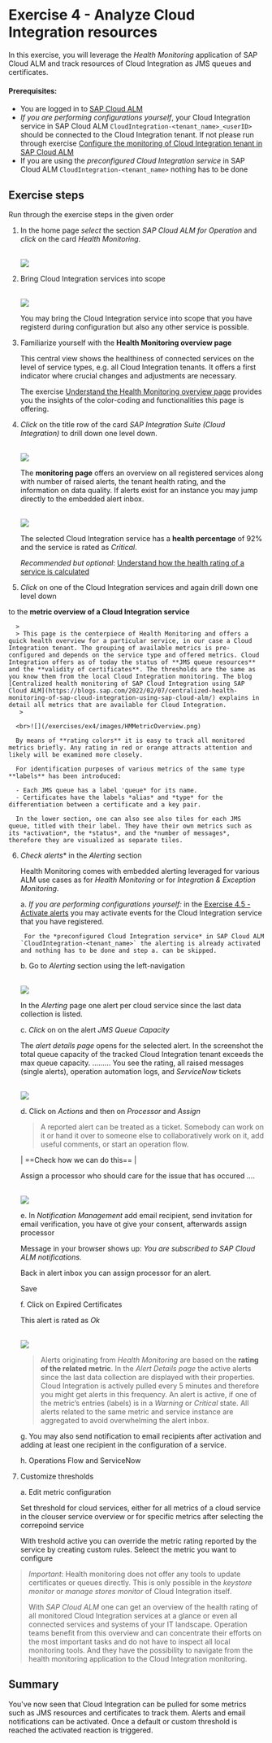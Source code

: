 # Exercise 4 - Analyze Cloud Integration resources

In this exercise, you will leverage the *Health Monitoring* application of SAP Cloud ALM and track resources of Cloud Integration as JMS queues and certificates. 

#### Prerequisites:
- You are logged in to [SAP Cloud ALM](https://teched22-cloudalm-003.eu10.alm.cloud.sap/launchpad#Shell-home)
- *If you are performing configurations yourself*, your Cloud Integration service in SAP Cloud ALM `CloudIntegration-<tenant_name>_<userID>`  should be connected to the Cloud Integration tenant. If not please run through exercise [Configure the monitoring of Cloud Integration tenant in SAP Cloud ALM](../ex1/readme.md)
-  If you are using the *preconfigured Cloud Integration service* in SAP Cloud ALM `CloudIntegration-<tenant_name>` nothing has to be done

## Exercise steps

Run through the exercise steps in the given order

1.	In the home page *select* the section *SAP Cloud ALM for Operation* and *click* on the card *Health Monitoring*.

      <br>![](/exercises/ex4/images/CALMLandingHealthMon.png)

2. Bring Cloud Integration services into scope

    <br>![](/exercises/ex4/images/HMScoping.png)

    You may bring the Cloud Integration service into scope that you have registerd during configuration but also any other service is possible.

3. Familiarize yourself with the **Health Monitoring overview page** 

   This central view shows the healthiness of connected services on the level of service types, e.g. all Cloud Integration tenants. It offers a first indicator where crucial changes and adjustments are necessary.
   
   The exercise [Understand the Health Monitoring overview page](./ex41/) provides you the insights of the color-coding and functionalities this page is offering.
   
4. *Click* on the title row of the card *SAP Integration Suite (Cloud Integration)* to drill down one level down.

    <br>![](/exercises/ex4/images/HMDrillDownToType.png)

    The **monitoring page** offers an overview on all registered services along with number of raised alerts, the tenant health rating, and the information on data quality. If alerts exist for an instance you may jump directly to the embedded alert inbox.

    <br>![](/exercises/ex4/images/HMDrillDownToInstance.png)

    The selected Cloud Integration service has a **health percentage** of 92% and the service is rated as *Critical*.

    *Recommended but optional*: [Understand how the health rating of a service is calculated](./ex41/)

5.	*Click* on one of the Cloud Integration services and again drill down one level down 

to the **metric overview of a Cloud Integration service**

      >
      > This page is the centerpiece of Health Monitoring and offers a quick health overview for a particular service, in our case a Cloud Integration tenant. The grouping of available metrics is pre-configured and depends on the service type and offered metrics. Cloud Integration offers as of today the status of **JMS queue resources** and the **validity of certificates**. The thresholds are the same as you know them from the local Cloud Integration monitoring. The blog [Centralized health monitoring of SAP Cloud Integration using SAP Cloud ALM](https://blogs.sap.com/2022/02/07/centralized-health-monitoring-of-sap-cloud-integration-using-sap-cloud-alm/) explains in detail all metrics that are available for Cloud Integration.
       >  
    
      <br>![](/exercises/ex4/images/HMMetricOverview.png)

      By means of **rating colors** it is easy to track all monitored metrics briefly. Any rating in red or orange attracts attention and likely will be examined more closely.

      For identification purposes of various metrics of the same type **labels** has been introduced: 

      - Each JMS queue has a label 'queue* for its name. 
      - Certificates have the labels *alias* and *type* for the differentiation between a certificate and a key pair.

      In the lower section, one can also see also tiles for each JMS queue, titled with their label. They have their own metrics such as its *activation*, the *status*, and the *number of messages*, therefore they are visualized as separate tiles.

6. **Check* alerts** in the *Alerting* section

      Health Monitoring comes with embedded alerting leveraged for various ALM use cases as for *Health Monitoring* or for *Integration & Exception Monitoring*. 

      a. *If you are performing configurations yourself:* in the [Exercise 4.5 - Activate alerts](../ex45/readme.md) you may activate events for the Cloud Integration service that you have registered.
      
        For the *preconfigured Cloud Integration service* in SAP Cloud ALM `CloudIntegration-<tenant_name>` the alerting is already activated and nothing has to be done and step a. can be skipped.

      b. Go to *Alerting* section using the left-navigation

      <br>![](/exercises/ex4/images/HMAlerting.png)

      In the *Alerting* page one alert per cloud service since the last data collection is listed.

      c. *Click* on on the alert *JMS Queue Capacity* 

      The *alert details page* opens for the selected alert. In the screenshot the total queue capacity of the tracked Cloud Integration tenant exceeds the max queue capacity. .........
      You see the rating, all raised messages (single alerts), operation automation logs, and *ServiceNow* tickets

      <br>![](/exercises/ex4/images/HMAlertingCapacity.png)

      d. Click on *Actions* and then on *Processor* and *Assign*

      >
      > A reported alert can be treated as a ticket. Somebody can work on it or hand it over to someone else to collaboratively work on it, add useful comments, or start an operation flow. 
      >
      | ==Check how we can do this== |


      Assign a processor who should care for the issue that has occured ....

      <br>![](/exercises/ex4/images/HMAlertingActions.png)

      e. In *Notification Management* add email recipient, send invitation for email verification, you have ot give your consent, afterwards assign processor

      Message in your browser shows up: *You are subscribed to SAP Cloud ALM notifications.*

      Back in alert inbox you can assign processor for an alert.

      Save

      f. Click on Expired Certificates

      This alert is rated as *Ok*

      <br>![](/exercises/ex4/images/HMAlertingRatingOverTime.png)

      > 
      > Alerts originating from *Health Monitoring* are based on the **rating of the related metric**. In the *Alert Details page* the active alerts since the last data collection are displayed with their properties. Cloud Integration is actively pulled every 5 minutes and therefore you might get alerts in this frequency. An alert is active, if one of the metric’s entries (labels) is in a *Warning* or *Critical* state. All alerts related to the same metric and service instance are aggregated to avoid overwhelming the alert inbox.
      >    

      g. You may also send notification to email recipients after activation and adding at least one recipient in the configuration of a service.

      h. Operations Flow and ServiceNow

7. Customize thresholds

   a. Edit metric configuration
   
   Set threshold for cloud services, either for all metrics of a cloud service in the clouser service overview or for specific metrics after selecting the correpoind service
   
   With treshold active you can override the metric rating reported by the service by creating custom rules. Seleect the metric you want to configure
   
>
> *Important*: Health monitoring does not offer any tools to update certificates or queues directly. This is only possible in the *keystore monitor* or *manage stores monitor* of Cloud Integration itself. 
>
> With *SAP Cloud ALM* one can get an overview of the health rating of all monitored Cloud Integration services at a glance or even all connected services and systems of your IT landscape. Operation teams benefit from this overview and can concentrate their efforts on the most important tasks and do not have to inspect all local monitoring tools. And they have the possibility to navigate from the health monitoring application to the Cloud Integration monitoring.
>
   
## Summary

You've now seen that Cloud Integration can be pulled for some metrics such as JMS resources and certificates to track them. Alerts and email notifications can be activated. Once a default or custom threshold is reached the activated reaction is triggered. 

